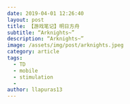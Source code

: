 ```yaml
---
date: 2019-04-01 12:26:40
layout: post
title: 【游戏笔记】明日方舟
subtitle: “Arknights~”
description: “Arknights~”
image: /assets/img/post/arknights.jpeg
category: article
tags:
  - TD
  - mobile
  - stimulation
  - 
author: llapuras13
---
```


